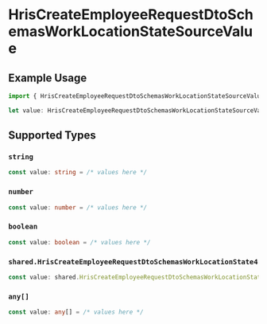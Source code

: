 # HrisCreateEmployeeRequestDtoSchemasWorkLocationStateSourceValue

## Example Usage

```typescript
import { HrisCreateEmployeeRequestDtoSchemasWorkLocationStateSourceValue } from "@stackone/stackone-client-ts/sdk/models/shared";

let value: HrisCreateEmployeeRequestDtoSchemasWorkLocationStateSourceValue = "<value>";
```

## Supported Types

### `string`

```typescript
const value: string = /* values here */
```

### `number`

```typescript
const value: number = /* values here */
```

### `boolean`

```typescript
const value: boolean = /* values here */
```

### `shared.HrisCreateEmployeeRequestDtoSchemasWorkLocationState4`

```typescript
const value: shared.HrisCreateEmployeeRequestDtoSchemasWorkLocationState4 = /* values here */
```

### `any[]`

```typescript
const value: any[] = /* values here */
```

